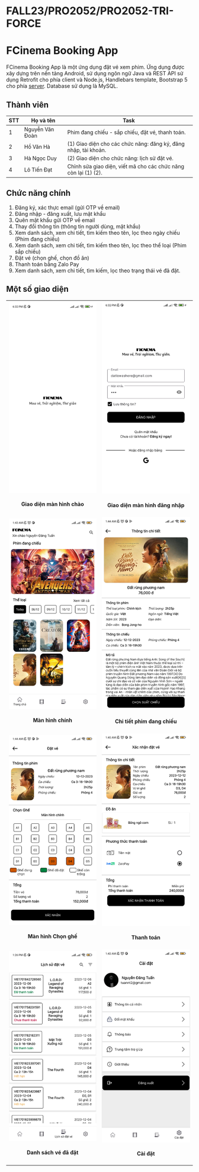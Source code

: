 # FALL23/PRO2052/PRO2052-TRI-FORCE
# FCinema Booking App
FCinema Booking App là một ứng dụng đặt vé xem phim. Ứng dụng được xây dựng trên nền tảng Android, sử dụng ngôn ngữ Java và REST API sử dụng Retrofit cho phía client và Node.js, Handlebars template, Bootstrap 5 cho phía [server](https://github.com/FA2023-PRO2052-TRI-FORCE/CINEMA_SEVER). Database sử dụng là MySQL.

## Thành viên

| STT | Họ và tên | Task|
|---|---| --- |
| 1 | Nguyễn Văn Đoàn  |Phim đang chiếu - sắp chiếu, đặt vé, thanh toán.
| 2 | Hồ Văn Hà  | (1) Giao diện cho các chức năng: đăng ký, đăng nhập, tài khoản.
| 3 | Hà Ngọc Duy |(2) Giao diện cho chức năng: lịch sử đặt vé.
| 4 | Lô Tiến Đạt  | Chỉnh sửa giao diện, viết mã cho các chức năng còn lại (1) (2).

## Chức năng chính
1. Đăng ký, xác thực email (gửi OTP về email)
2. Đăng nhập - đăng xuất, lưu mật khẩu
3. Quên mật khẩu gửi OTP về email
4. Thay đổi thông tin (thông tin người dùng, mật khẩu)
5. Xem danh sách, xem chi tiết, tìm kiếm theo tên, lọc theo ngày chiếu (Phim đang chiếu)
6. Xem danh sách, xem chi tiết, tìm kiếm theo tên, lọc theo thể loại (Phim sắp chiếu)
7. Đặt vé (chọn ghế, chọn đồ ăn)
8. Thanh toán bằng Zalo Pay
9. Xem danh sách, xem chi tiết, tìm kiếm, lọc theo trạng thái vé đã đặt.

## Một số giao diện

| |  |
|---|---|
|![Giao diện màn hình chào](./img/1.jpg)<h4 align="center">Giao diện màn hình chào</h4> |![Giao diện đăng nhập](./img/2.jpg)<h4 align="center">Giao diện màn hình đăng nhập</h4> |
|![Giao diện màn hình chính](./img/5.jpg)<h4 align="center">Màn hình chính</h4> |![Giao diện chi tiết phim](./img/6.jpg)<h4 align="center">Chi tiết phim đang chiếu </h4> |
|![Giao diện chọn ghế](./img/7.jpg)<h4 align="center">Màn hình Chọn ghế </h4> |![Giao diện thanh toán](./img/8.jpg)<h4 align="center">Thanh toán</h4> |
| ![Giao diện danh sách vé đã đặt](./img/9.jpg) <h4 align="center"> Danh sách vé đã đặt</h4> | ![Giao diện cài đặt](./img/11.jpg)<h4 align="center">Cài đặt</h4> |
